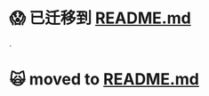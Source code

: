 :scream: 已迁移到 [README.md](https://github.com/oldratlee/translations/tree/master/why-android-phones-slow-down-over-time-and-how-to-speed-them-up/README.md)
==========================

.

:scream_cat: moved to [README.md](https://github.com/oldratlee/translations/tree/master/why-android-phones-slow-down-over-time-and-how-to-speed-them-up/README.md)
==========================
